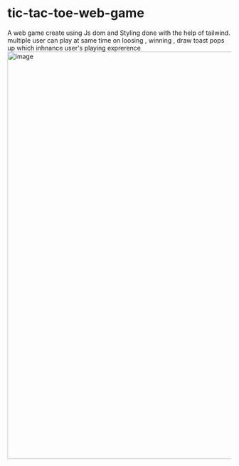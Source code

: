 # tic-tac-toe-web-game
A web game create using Js dom and Styling done with the help of tailwind. multiple user can play at same time on loosing , winning , draw toast pops up which inhnance user's playing exprerence
<img width="916" alt="image" src="https://github.com/ayushmit0/tic-tac-toe-web-game/assets/88946170/361f0232-71c5-4b56-8971-ebb138ccf6ba">
